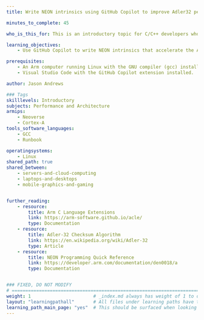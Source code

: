 ```yaml
---
title: Write NEON intrinsics using GitHub Copilot to improve Adler32 performance

minutes_to_complete: 45

who_is_this_for: This is an introductory topic for C/C++ developers who are interested in using GitHub Copilot to improve performance using NEON intrinsics.

learning_objectives: 
    - Use GitHub Copilot to write NEON intrinsics that accelerate the Adler32 checksum algorithm.

prerequisites:
    - An Arm computer running Linux with the GNU compiler (gcc) installed.
    - Visual Studio Code with the GitHub Copilot extension installed. 

author: Jason Andrews

### Tags
skilllevels: Introductory
subjects: Performance and Architecture
armips:
    - Neoverse
    - Cortex-A
tools_software_languages:
    - GCC
    - Runbook

operatingsystems:
    - Linux
shared_path: true
shared_between:
    - servers-and-cloud-computing
    - laptops-and-desktops
    - mobile-graphics-and-gaming


further_reading:
    - resource:
        title: Arm C Language Extensions
        link: https://arm-software.github.io/acle/
        type: Documentation
    - resource:
        title: Adler-32 Checksum Algorithm
        link: https://en.wikipedia.org/wiki/Adler-32
        type: Article
    - resource:
        title: NEON Programming Quick Reference
        link: https://developer.arm.com/documentation/den0018/a
        type: Documentation


### FIXED, DO NOT MODIFY
# ================================================================================
weight: 1                       # _index.md always has weight of 1 to order correctly
layout: "learningpathall"       # All files under learning paths have this same wrapper
learning_path_main_page: "yes"  # This should be surfaced when looking for related content. Only set for _index.md of learning path content.
---
```


